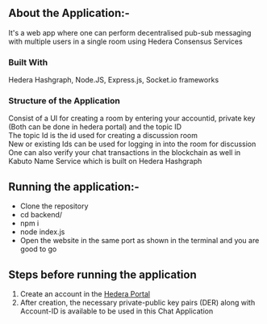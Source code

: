 ## About the Application:-
It's a web app where one can perform decentralised pub-sub messaging with multiple users in a single room using Hedera Consensus Services

### Built With
Hedera Hashgraph, Node.JS, Express.js, Socket.io frameworks <br>
### Structure of the Application
Consist of a UI for creating a room by entering your accountid, private key (Both can be done in hedera portal) and the topic ID <br>
The topic Id is the id used for creating a discussion room <br>
New or existing Ids can be used for logging in into the room for discussion
One can also verify your chat transactions in the blockchain as well in Kabuto Name Service which is built on Hedera Hashgraph

## Running the application:-
- Clone the repository
- cd backend/
- npm i
- node index.js
- Open the website in the same port as shown in the terminal and you are good to go

## Steps before running the application
1. Create an account in the [Hedera Portal](https://portal.hedera.com/)
2. After creation, the necessary private-public key pairs (DER) along with Account-ID is available to be used in this Chat Application
